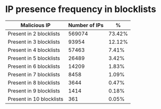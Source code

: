 # IP presence frequency in blocklists
| Malicious IP | Number of IPs | % |
|----|----|----|
| Present in 2 blocklists | 569074 | 73.42% |
| Present in 3 blocklists | 93954 | 12.12% |
| Present in 4 blocklists | 57463 | 7.41% |
| Present in 5 blocklists | 26489 | 3.42% |
| Present in 6 blocklists | 14209 | 1.83% |
| Present in 7 blocklists | 8458 | 1.09% |
| Present in 8 blocklists | 3644 | 0.47% |
| Present in 9 blocklists | 1414 | 0.18% |
| Present in 10 blocklists | 361 | 0.05% |
